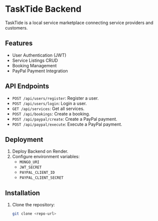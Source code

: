 # TaskTide Backend

TaskTide is a local service marketplace connecting service providers and customers.

## Features
- User Authentication (JWT)
- Service Listings CRUD
- Booking Management
- PayPal Payment Integration

## API Endpoints
- `POST /api/users/register`: Register a user.
- `POST /api/users/login`: Login a user.
- `GET /api/services`: Get all services.
- `POST /api/bookings`: Create a booking.
- `POST /api/paypal/create`: Create a PayPal payment.
- `POST /api/paypal/execute`: Execute a PayPal payment.

## Deployment
1. Deploy Backend on Render.
2. Configure environment variables:
   - `MONGO_URI`
   - `JWT_SECRET`
   - `PAYPAL_CLIENT_ID`
   - `PAYPAL_CLIENT_SECRET`

## Installation
1. Clone the repository:
   ```bash
   git clone <repo-url>
